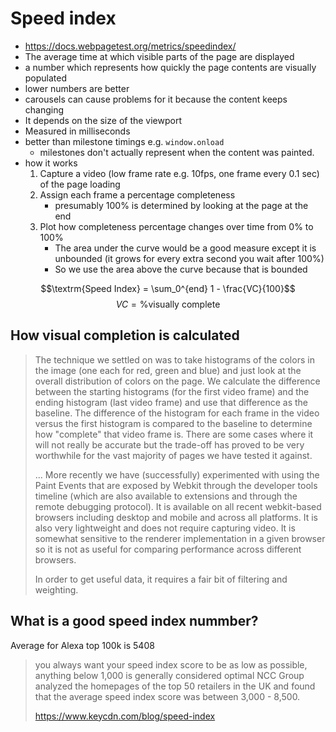 # Speed index

-   https://docs.webpagetest.org/metrics/speedindex/
-   The average time at which visible parts of the page are displayed
-   a number which represents how quickly the page contents are visually populated
-   lower numbers are better
- carousels can cause problems for it because the content keeps changing
-   It depends on the size of the viewport
-   Measured in milliseconds
-   better than milestone timings e.g. `window.onload`
    -   milestones don't actually represent when the content was painted.
-   how it works
    1. Capture a video (low frame rate e.g. 10fps, one frame every 0.1 sec) of the page loading
    1. Assign each frame a percentage completeness
        - presumably 100% is determined by looking at the page at the end
    1. Plot how completeness percentage changes over time from 0% to 100%
        - The area under the curve would be a good measure except it is unbounded (it grows for every extra second you wait after 100%)
        - So we use the area above the curve because that is bounded

$$\textrm{Speed Index} = \sum_0^{end} 1 - \frac{VC}{100}$$
$$VC = \textrm{\% visually complete}$$

## How visual completion is calculated

> The technique we settled on was to take histograms of the colors in the image
> (one each for red, green and blue) and just look at the overall distribution of
> colors on the page. We calculate the difference between the starting histograms
> (for the first video frame) and the ending histogram (last video frame) and use
> that difference as the baseline. The difference of the histogram for each frame
> in the video versus the first histogram is compared to the baseline to determine
> how "complete" that video frame is. There are some cases where it will not
> really be accurate but the trade-off has proved to be very worthwhile for the
> vast majority of pages we have tested it against.
>
> ...
> More recently we have (successfully) experimented with using the Paint Events
> that are exposed by Webkit through the developer tools timeline (which are also
> available to extensions and through the remote debugging protocol). It is
> available on all recent webkit-based browsers including desktop and mobile and
> across all platforms. It is also very lightweight and does not require capturing
> video. It is somewhat sensitive to the renderer implementation in a given
> browser so it is not as useful for comparing performance across different
> browsers.
>
> In order to get useful data, it requires a fair bit of filtering and weighting.

## What is a good speed index nummber?

Average for Alexa top 100k is 5408

> you always want your speed index score to be as low as possible, anything below 1,000 is generally considered optimal
> NCC Group analyzed the homepages of the top 50 retailers in the UK and found that the average speed index score was between 3,000 - 8,500.
>
> https://www.keycdn.com/blog/speed-index

